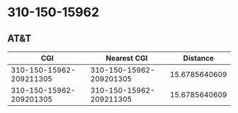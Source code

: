 # 310-150-15962
## AT&T


| CGI | Nearest CGI | Distance |
|-----|-------------|----------|
| 310-150-15962-209211305 | 310-150-15962-209201305 | 15.6785640609 |
| 310-150-15962-209201305 | 310-150-15962-209211305 | 15.6785640609 |
